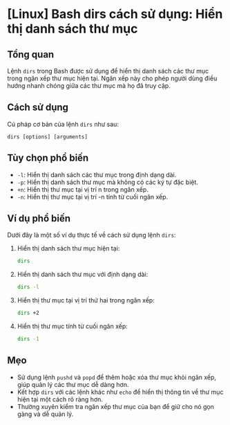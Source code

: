 # [Linux] Bash dirs cách sử dụng: Hiển thị danh sách thư mục

## Tổng quan
Lệnh `dirs` trong Bash được sử dụng để hiển thị danh sách các thư mục trong ngăn xếp thư mục hiện tại. Ngăn xếp này cho phép người dùng điều hướng nhanh chóng giữa các thư mục mà họ đã truy cập.

## Cách sử dụng
Cú pháp cơ bản của lệnh `dirs` như sau:
```
dirs [options] [arguments]
```

## Tùy chọn phổ biến
- `-l`: Hiển thị danh sách các thư mục trong định dạng dài.
- `-p`: Hiển thị danh sách thư mục mà không có các ký tự đặc biệt.
- `+n`: Hiển thị thư mục tại vị trí n trong ngăn xếp.
- `-n`: Hiển thị thư mục tại vị trí -n tính từ cuối ngăn xếp.

## Ví dụ phổ biến
Dưới đây là một số ví dụ thực tế về cách sử dụng lệnh `dirs`:

1. Hiển thị danh sách thư mục hiện tại:
   ```bash
   dirs
   ```

2. Hiển thị danh sách thư mục với định dạng dài:
   ```bash
   dirs -l
   ```

3. Hiển thị thư mục tại vị trí thứ hai trong ngăn xếp:
   ```bash
   dirs +2
   ```

4. Hiển thị thư mục tính từ cuối ngăn xếp:
   ```bash
   dirs -1
   ```

## Mẹo
- Sử dụng lệnh `pushd` và `popd` để thêm hoặc xóa thư mục khỏi ngăn xếp, giúp quản lý các thư mục dễ dàng hơn.
- Kết hợp `dirs` với các lệnh khác như `echo` để hiển thị thông tin về thư mục hiện tại một cách rõ ràng hơn.
- Thường xuyên kiểm tra ngăn xếp thư mục của bạn để giữ cho nó gọn gàng và dễ quản lý.